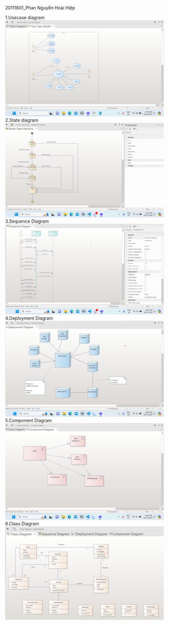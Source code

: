 20111601_Phan Nguyễn Hoài Hiệp

1.Usecase diagram
![c1](demo/c1.png)
2.State diagram
![c2](demo/c2.png)
3.Sequence Diagram
![c3](demo/c3-Copy.png)
4.Deployment Diagram
![c4](demo/c4.png)
5.Component Diagram
![c5](demo/c5.png)
6.Class Diagram
![c6](demo/c6.png)

